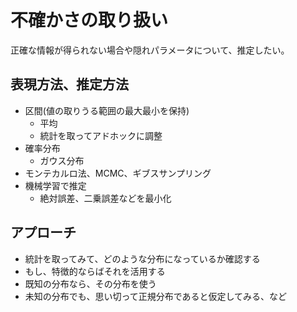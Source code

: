 # 不確かさの取り扱い

正確な情報が得られない場合や隠れパラメータについて、推定したい。

## 表現方法、推定方法

- 区間(値の取りうる範囲の最大最小を保持)
  - 平均
  - 統計を取ってアドホックに調整
- 確率分布
  - ガウス分布
- モンテカルロ法、MCMC、ギブスサンプリング
- 機械学習で推定
  - 絶対誤差、二乗誤差などを最小化

## アプローチ

- 統計を取ってみて、どのような分布になっているか確認する
- もし、特徴的ならばそれを活用する
- 既知の分布なら、その分布を使う
- 未知の分布でも、思い切って正規分布であると仮定してみる、など
